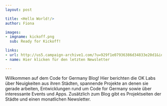 ```yaml
---
layout: post

title: <Hello World!/> 
author: Fiona

images: 
- imgname: kickoff.png
  sub: Ready for Kickoff!

links:
- url: http://us5.campaign-archive1.com/?u=929f1e07936386d34833e20d1&id=3afb01d7bf&e=
- name: Hier klicken für den letzten Newsletter

---
```


Willkommen auf dem Code for Germany Blog! 
Hier berichten die OK Labs über Neuigkeiten aus ihren Städten, spannende Projekte an denen sie gerade arbeiten, Entwicklungen rund um Code for Germany sowie über interessante Events und Apps. Zusätzlich zum Blog gibt es Projektseiten der Städte und einen monatlichen Newsletter.




